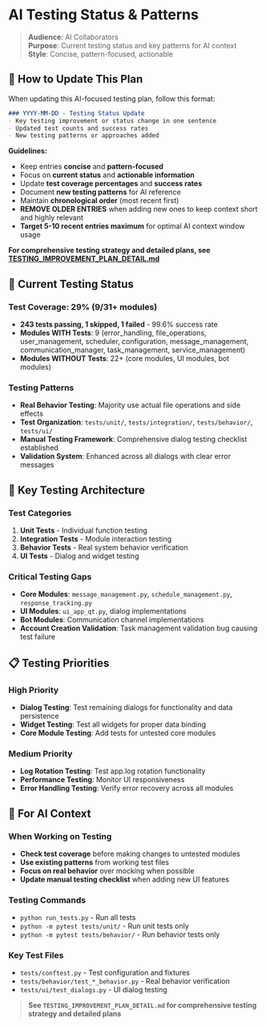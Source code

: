 # AI Testing Status & Patterns

> **Audience**: AI Collaborators  
> **Purpose**: Current testing status and key patterns for AI context  
> **Style**: Concise, pattern-focused, actionable

## 📝 How to Update This Plan

When updating this AI-focused testing plan, follow this format:

```markdown
### YYYY-MM-DD - Testing Status Update
- Key testing improvement or status change in one sentence
- Updated test counts and success rates
- New testing patterns or approaches added
```

**Guidelines:**
- Keep entries **concise** and **pattern-focused**
- Focus on **current status** and **actionable information**
- Update **test coverage percentages** and **success rates**
- Document **new testing patterns** for AI reference
- Maintain **chronological order** (most recent first)
- **REMOVE OLDER ENTRIES** when adding new ones to keep context short and highly relevant
- **Target 5-10 recent entries maximum** for optimal AI context window usage

**For comprehensive testing strategy and detailed plans, see [TESTING_IMPROVEMENT_PLAN_DETAIL.md](TESTING_IMPROVEMENT_PLAN_DETAIL.md)**

## 🎯 **Current Testing Status**

### **Test Coverage: 29% (9/31+ modules)**
- **243 tests passing, 1 skipped, 1 failed** - 99.6% success rate
- **Modules WITH Tests**: 9 (error_handling, file_operations, user_management, scheduler, configuration, message_management, communication_manager, task_management, service_management)
- **Modules WITHOUT Tests**: 22+ (core modules, UI modules, bot modules)

### **Testing Patterns**
- **Real Behavior Testing**: Majority use actual file operations and side effects
- **Test Organization**: `tests/unit/`, `tests/integration/`, `tests/behavior/`, `tests/ui/`
- **Manual Testing Framework**: Comprehensive dialog testing checklist established
- **Validation System**: Enhanced across all dialogs with clear error messages

## 🔧 **Key Testing Architecture**

### **Test Categories**
1. **Unit Tests** - Individual function testing
2. **Integration Tests** - Module interaction testing  
3. **Behavior Tests** - Real system behavior verification
4. **UI Tests** - Dialog and widget testing

### **Critical Testing Gaps**
- **Core Modules**: `message_management.py`, `schedule_management.py`, `response_tracking.py`
- **UI Modules**: `ui_app_qt.py`, dialog implementations
- **Bot Modules**: Communication channel implementations
- **Account Creation Validation**: Task management validation bug causing test failure

## 📋 **Testing Priorities**

### **High Priority**
- **Dialog Testing**: Test remaining dialogs for functionality and data persistence
- **Widget Testing**: Test all widgets for proper data binding
- **Core Module Testing**: Add tests for untested core modules

### **Medium Priority**
- **Log Rotation Testing**: Test app.log rotation functionality
- **Performance Testing**: Monitor UI responsiveness
- **Error Handling Testing**: Verify error recovery across all modules

## 🎯 **For AI Context**

### **When Working on Testing**
- **Check test coverage** before making changes to untested modules
- **Use existing patterns** from working test files
- **Focus on real behavior** over mocking when possible
- **Update manual testing checklist** when adding new UI features

### **Testing Commands**
- `python run_tests.py` - Run all tests
- `python -m pytest tests/unit/` - Run unit tests only
- `python -m pytest tests/behavior/` - Run behavior tests only

### **Key Test Files**
- `tests/conftest.py` - Test configuration and fixtures
- `tests/behavior/test_*_behavior.py` - Real behavior verification
- `tests/ui/test_dialogs.py` - UI dialog testing

> **See `TESTING_IMPROVEMENT_PLAN_DETAIL.md` for comprehensive testing strategy and detailed plans** 